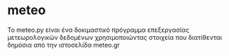 # meteo
Το meteo.py είναι ένα δοκιμαστικό πρόγραμμα επεξεργασίας μετεωρολογικών δεδομένων χρησιμοποιώντας στοιχεία που διατίθενται δημόσια από την ιστοσελίδα meteo.gr
